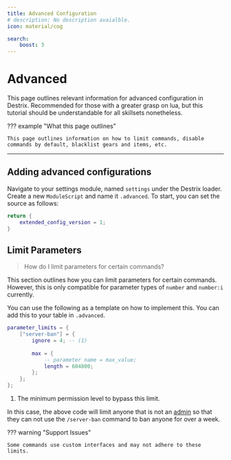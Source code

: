 ```yaml
---
title: Advanced Configuration
# description: No description avaialble.
icon: material/cog

search:
    boost: 3
---
```


# Advanced
This page outlines relevant information for advanced configuration in Destrix. Recommended for those with a greater grasp on lua, but this tutorial should be understandable for all skillsets nonetheless.

??? example "What this page outlines"

    This page outlines information on how to limit commands, disable commands by default, blacklist gears and items, etc.

---

## Adding advanced configurations
Navigate to your settings module, named `settings` under the Destrix loader. Create a new `ModuleScript` and name it `.advanced`. To start, you can set the source as follows:

```lua
return {
    extended_config_version = 1;
}
```

## Limit Parameters
> How do I limit parameters for certain commands?

This section outlines how you can limit parameters for certain commands. However, this is only compatible for parameter types of `number` and `number:i` currently.

You can use the following as a template on how to implement this. You can add this to your table in `.advanced`.

```lua
parameter_limits = {
    ["server-ban"] = {
        ignore = 4; -- (1)
        
        max = {
            -- parameter name = max_value;
            length = 604800;
        };
    };	
};
```

1. The minimum permission level to bypass this limit.

In this case, the above code will limit anyone that is not an [admin](./configurations.md#default-ranks) so that they can not use the `/server-ban` command to ban anyone for over a week.

??? warning "Support Issues"

    Some commands use custom interfaces and may not adhere to these limits.

